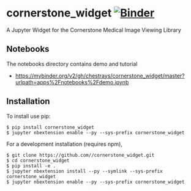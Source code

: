 cornerstone_widget [![Binder](https://mybinder.org/badge.svg)](https://mybinder.org/v2/gh/chestrays/cornerstone_widget/master)
===============================

A Jupyter Widget for the Cornerstone Medical Image Viewing Library

Notebooks
----

The notebooks directory contains demo and tutorial
- https://mybinder.org/v2/gh/chestrays/cornerstone_widget/master?urlpath=apps%2Fnotebooks%2Fdemo.ipynb

Installation
------------

To install use pip:

    $ pip install cornerstone_widget
    $ jupyter nbextension enable --py --sys-prefix cornerstone_widget


For a development installation (requires npm),

    $ git clone https://github.com//cornerstone_widget.git
    $ cd cornerstone_widget
    $ pip install -e .
    $ jupyter nbextension install --py --symlink --sys-prefix cornerstone_widget
    $ jupyter nbextension enable --py --sys-prefix cornerstone_widget
